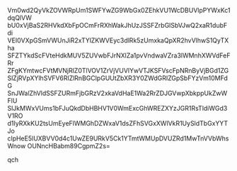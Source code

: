 Vm0wd2QyVkZOVWRpUm1SWFYwZG9WbGx0ZEhkVU1WcDBUVlpPYWxKc1dqQlVW
bU0xVjBaS2RHVkdXbFpOCmFrRXhWakJhUzJSSFZrbGlSbVJwQ2xaR1dubFdi
VEI0VXpGSmVWUnJiR2xTYlZKWVEyc3dlRk5zUmxkaQpXR2hvVlhwS1QyTXha
SFZTYkdScFVteHdkMUV5ZUVwbFJrNXlZa1pvVndwaVZra3lWMnhXWVdFeFRr
ZFgKYmtwcFVtMVNjRlZ0TlVOV1ZrVjVUVlYwVTJKSFVscFpNRnByVjBGd1ZG
SlZjRVpXYlhSVFV6RlZlRnBGClpGUUtZbXR3Y0ZWdGRIZGpSbFYzVm10MFdG
SnJWalZhVldSSFZURmFjbGRzV2xkaVdHaE1Wa2RrZDJGVwpXbkppUkZwWFlU
SlJkMWxVUms1bFJuQkdDbHBHV1V0WmExcGhWREZXYzJGR1RsTldiWGd3V1RO
d1IyRXkKU2tsUmEyeFlWMGhDZWxaV1dsZFhSVGxXWlVkR1UySldTbGxYYTJo
clpHeE5lUXBVV0d4c1UwZE9URkV5Ck1YTmtWMUpDVUZRd1MwTnVVbWhsWnow
OUNncHBabm89CgpmZ2s=

qch